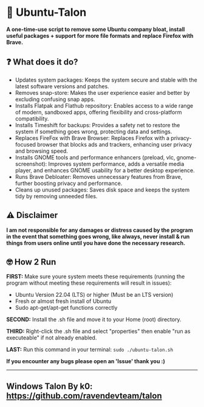 # 🔧 Ubuntu-Talon
**A one-time-use script to remove some Ubuntu company bloat, install useful packages + support for more file formats and replace Firefox with Brave.**

## ❓ What does it do?
- Updates system packages: Keeps the system secure and stable with the latest software versions and patches.
- Removes snap-store: Makes the user experience easier and better by excluding confusing snap apps.
- Installs Flatpak and Flathub repository: Enables access to a wide range of modern, sandboxed apps, offering flexibility and cross-platform compatibility.
- Installs Timeshift for backups: Provides a safety net to restore the system if something goes wrong, protecting data and settings.
- Replaces FireFox with Brave Browser: Replaces Firefox with a privacy-focused browser that blocks ads and trackers, enhancing user privacy and browsing speed.
- Installs GNOME tools and performance enhancers (preload, vlc, gnome-screenshot): Improves system performance, adds a versatile media player, and enhances GNOME usability for a better desktop experience.
- Runs Brave Debloater: Removes unnecessary features from Brave, further boosting privacy and performance.
- Cleans up unused packages: Saves disk space and keeps the system tidy by removing unneeded files.

## ⚠️ Disclaimer
**I am not responsible for any damages or distress caused by the program in the event that something goes wrong, like always, never install & run things from users online until you have done the necessary research.**

## 🤓 How 2 Run
**FIRST:** Make sure youre system meets these requirements (running the program without meeting these requirements will result in issues):
- Ubuntu Version 22.04 (LTS) or higher (Must be an LTS version)
- Fresh or almost fresh install of Ubuntu
- Sudo apt-get/apt-get functions correctly

**SECOND:** Install the .sh file and move it to your Home (root) directory.

**THIRD:** Right-click the .sh file and select "properties" then enable "run as executeable" if not already enabled.

**LAST:** Run this command in your terminal:
`sudo ./ubuntu-talon.sh`

**If you encounter any bugs please open an 'Issue' thank you :)**

---

## Windows Talon By k0: https://github.com/ravendevteam/talon
